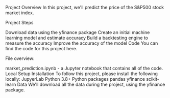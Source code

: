 Project Overview
In this project, we'll predict the price of the S&P500 stock market index.

Project Steps

Download data using the yfinance package
Create an initial machine learning model and estimate accuracy
Build a backtesting engine to measure the accuracy
Improve the accuracy of the model
Code
You can find the code for this project here.

File overview:

market_prediction.ipynb - a Jupyter notebook that contains all of the code.
Local Setup
Installation
To follow this project, please install the following locally:
JupyerLab
Python 3.8+
Python packages
pandas
yfinance
scikit-learn
Data
We'll download all the data during the project, using the yfinance package.
